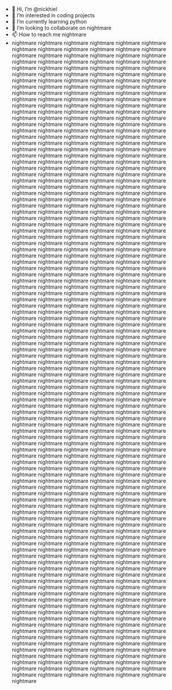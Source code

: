 - 👋 Hi, I’m @nickhiel
- 👀 I’m interested in coding projects
- 🌱 I’m currently learning python 
- 💞️ I’m looking to collaborate on nightmare
- 📫 How to reach me nightmare
- nightmare nightmare nightmare nightmare nightmare nightmare nightmare nightmare nightmare nightmare nightmare nightmare nightmare nightmare nightmare nightmare nightmare nightmare nightmare nightmare nightmare nightmare nightmare nightmare nightmare nightmare nightmare nightmare nightmare nightmare nightmare nightmare nightmare nightmare nightmare nightmare nightmare nightmare nightmare nightmare nightmare nightmare nightmare nightmare nightmare nightmare nightmare nightmare nightmare nightmare nightmare nightmare nightmare nightmare nightmare nightmare nightmare nightmare nightmare nightmare nightmare nightmare nightmare nightmare nightmare nightmare nightmare nightmare nightmare nightmare nightmare nightmare nightmare nightmare nightmare nightmare nightmare nightmare nightmare nightmare nightmare nightmare nightmare nightmare nightmare nightmare nightmare nightmare nightmare nightmare nightmare nightmare nightmare nightmare nightmare nightmare nightmare nightmare nightmare nightmare nightmare nightmare nightmare nightmare nightmare nightmare nightmare nightmare nightmare nightmare nightmare nightmare nightmare nightmare nightmare nightmare nightmare nightmare nightmare nightmare nightmare nightmare nightmare nightmare nightmare nightmare nightmare nightmare nightmare nightmare nightmare nightmare nightmare nightmare nightmare nightmare nightmare nightmare nightmare nightmare nightmare nightmare nightmare nightmare nightmare nightmare nightmare nightmare nightmare nightmare nightmare nightmare nightmare nightmare nightmare nightmare nightmare nightmare nightmare nightmare nightmare nightmare nightmare nightmare nightmare nightmare nightmare nightmare nightmare nightmare nightmare nightmare nightmare nightmare nightmare nightmare nightmare nightmare nightmare nightmare nightmare nightmare nightmare nightmare nightmare nightmare nightmare nightmare nightmare nightmare nightmare nightmare nightmare nightmare nightmare nightmare nightmare nightmare nightmare nightmare nightmare nightmare nightmare nightmare nightmare nightmare nightmare nightmare nightmare nightmare nightmare nightmare nightmare nightmare nightmare nightmare nightmare nightmare nightmare nightmare nightmare nightmare nightmare nightmare nightmare nightmare nightmare nightmare nightmare nightmare nightmare nightmare nightmare nightmare nightmare nightmare nightmare nightmare nightmare nightmare nightmare nightmare nightmare nightmare nightmare nightmare nightmare nightmare nightmare nightmare nightmare nightmare nightmare nightmare nightmare nightmare nightmare nightmare nightmare nightmare nightmare nightmare nightmare nightmare nightmare nightmare nightmare nightmare nightmare nightmare nightmare nightmare nightmare nightmare nightmare nightmare nightmare nightmare nightmare nightmare nightmare nightmare nightmare nightmare nightmare nightmare nightmare nightmare nightmare nightmare nightmare nightmare nightmare nightmare nightmare nightmare nightmare nightmare nightmare nightmare nightmare nightmare nightmare nightmare nightmare nightmare nightmare nightmare nightmare nightmare nightmare nightmare nightmare nightmare nightmare nightmare nightmare nightmare nightmare nightmare nightmare nightmare nightmare nightmare nightmare nightmare nightmare nightmare nightmare nightmare nightmare nightmare nightmare nightmare nightmare nightmare nightmare nightmare nightmare nightmare nightmare nightmare nightmare nightmare nightmare nightmare nightmare nightmare nightmare nightmare nightmare nightmare nightmare nightmare nightmare nightmare nightmare nightmare nightmare nightmare nightmare nightmare nightmare nightmare nightmare nightmare nightmare nightmare nightmare nightmare nightmare nightmare nightmare nightmare nightmare nightmare nightmare nightmare nightmare nightmare nightmare nightmare nightmare nightmare nightmare nightmare nightmare nightmare nightmare nightmare nightmare nightmare nightmare nightmare nightmare nightmare nightmare nightmare nightmare nightmare nightmare nightmare nightmare nightmare nightmare nightmare nightmare nightmare nightmare nightmare nightmare nightmare nightmare nightmare nightmare nightmare nightmare nightmare nightmare nightmare nightmare nightmare nightmare nightmare nightmare nightmare nightmare nightmare nightmare nightmare nightmare nightmare nightmare nightmare nightmare nightmare nightmare nightmare nightmare nightmare nightmare nightmare nightmare nightmare nightmare nightmare nightmare nightmare nightmare nightmare nightmare nightmare nightmare nightmare nightmare nightmare nightmare nightmare nightmare nightmare nightmare nightmare nightmare nightmare nightmare nightmare nightmare nightmare nightmare nightmare nightmare nightmare nightmare nightmare nightmare nightmare nightmare nightmare nightmare nightmare nightmare nightmare nightmare nightmare nightmare nightmare nightmare nightmare nightmare nightmare nightmare nightmare nightmare nightmare nightmare nightmare nightmare nightmare nightmare nightmare nightmare nightmare nightmare nightmare nightmare nightmare nightmare nightmare nightmare nightmare nightmare nightmare nightmare nightmare nightmare nightmare nightmare nightmare nightmare nightmare nightmare nightmare nightmare nightmare nightmare nightmare nightmare nightmare nightmare nightmare nightmare nightmare nightmare nightmare nightmare nightmare nightmare nightmare nightmare nightmare nightmare nightmare nightmare nightmare nightmare nightmare nightmare nightmare nightmare nightmare nightmare nightmare nightmare nightmare nightmare nightmare nightmare nightmare nightmare nightmare nightmare nightmare nightmare nightmare nightmare nightmare nightmare nightmare nightmare nightmare nightmare nightmare nightmare nightmare nightmare nightmare nightmare nightmare nightmare nightmare nightmare nightmare nightmare nightmare nightmare nightmare nightmare nightmare nightmare nightmare nightmare nightmare nightmare nightmare nightmare nightmare nightmare nightmare nightmare nightmare nightmare nightmare nightmare nightmare nightmare nightmare nightmare nightmare nightmare nightmare nightmare nightmare nightmare

<!---
nickhiel/nickhiel is a ✨ special ✨ repository because its `README.md` (this file) appears on your GitHub profile.
You can click the Preview link to take a look at your changes.
--->
